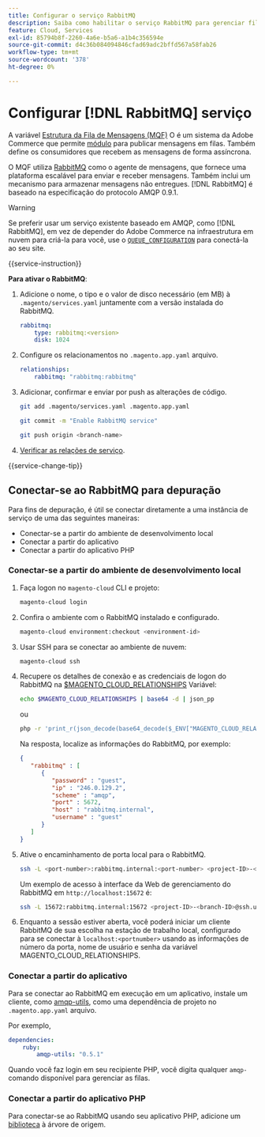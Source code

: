 ```yaml
---
title: Configurar o serviço RabbitMQ
description: Saiba como habilitar o serviço RabbitMQ para gerenciar filas de mensagens para o Adobe Commerce na infraestrutura em nuvem.
feature: Cloud, Services
exl-id: 85794b8f-2260-4a6e-b5a6-a1b4c356594e
source-git-commit: d4c36b084094846cfad69adc2bffd567a58fab26
workflow-type: tm+mt
source-wordcount: '378'
ht-degree: 0%

---
```


# Configurar [!DNL RabbitMQ] serviço

A variável [Estrutura da Fila de Mensagens (MQF)](https://experienceleague.adobe.com/docs/commerce-operations/configuration-guide/message-queues/message-queue-framework.html) O é um sistema da Adobe Commerce que permite [módulo](https://glossary.magento.com/module) para publicar mensagens em filas. Também define os consumidores que recebem as mensagens de forma assíncrona.

O MQF utiliza [RabbitMQ](https://www.rabbitmq.com/) como o agente de mensagens, que fornece uma plataforma escalável para enviar e receber mensagens. Também inclui um mecanismo para armazenar mensagens não entregues. [!DNL RabbitMQ] é baseado na especificação do protocolo AMQP 0.9.1.

>[!WARNING]
>
>Se preferir usar um serviço existente baseado em AMQP, como [!DNL RabbitMQ], em vez de depender do Adobe Commerce na infraestrutura em nuvem para criá-la para você, use o [`QUEUE_CONFIGURATION`](../environment/variables-deploy.md#queue_configuration) para conectá-la ao seu site.

{{service-instruction}}

**Para ativar o RabbitMQ**:

1. Adicione o nome, o tipo e o valor de disco necessário (em MB) à `.magento/services.yaml` juntamente com a versão instalada do RabbitMQ.

   ```yaml
   rabbitmq:
       type: rabbitmq:<version>
       disk: 1024
   ```

1. Configure os relacionamentos no `.magento.app.yaml` arquivo.

   ```yaml
   relationships:
       rabbitmq: "rabbitmq:rabbitmq"
   ```

1. Adicionar, confirmar e enviar por push as alterações de código.

   ```bash
   git add .magento/services.yaml .magento.app.yaml
   ```

   ```bash
   git commit -m "Enable RabbitMQ service"
   ```

   ```bash
   git push origin <branch-name>
   ```

1. [Verificar as relações de serviço](services-yaml.md#service-relationships).

{{service-change-tip}}

## Conectar-se ao RabbitMQ para depuração

Para fins de depuração, é útil se conectar diretamente a uma instância de serviço de uma das seguintes maneiras:

- Conectar-se a partir do ambiente de desenvolvimento local
- Conectar a partir do aplicativo
- Conectar a partir do aplicativo PHP

### Conectar-se a partir do ambiente de desenvolvimento local

1. Faça logon no `magento-cloud` CLI e projeto:

   ```bash
   magento-cloud login
   ```

1. Confira o ambiente com o RabbitMQ instalado e configurado.

   ```bash
   magento-cloud environment:checkout <environment-id>
   ```

1. Usar SSH para se conectar ao ambiente de nuvem:

   ```bash
   magento-cloud ssh
   ```

1. Recupere os detalhes de conexão e as credenciais de logon do RabbitMQ na [$MAGENTO_CLOUD_RELATIONSHIPS](../application/properties.md#relationships) Variável:

   ```bash
   echo $MAGENTO_CLOUD_RELATIONSHIPS | base64 -d | json_pp
   ```

   ou

   ```bash
   php -r 'print_r(json_decode(base64_decode($_ENV["MAGENTO_CLOUD_RELATIONSHIPS"])));'
   ```

   Na resposta, localize as informações do RabbitMQ, por exemplo:

   ```json
   {
      "rabbitmq" : [
         {
            "password" : "guest",
            "ip" : "246.0.129.2",
            "scheme" : "amqp",
            "port" : 5672,
            "host" : "rabbitmq.internal",
            "username" : "guest"
         }
      ]
   }
   ```

1. Ative o encaminhamento de porta local para o RabbitMQ.

   ```bash
   ssh -L <port-number>:rabbitmq.internal:<port-number> <project-ID>-<branch-ID>@ssh.us.magentosite.cloud
   ```

   Um exemplo de acesso à interface da Web de gerenciamento do RabbitMQ em `http://localhost:15672` é:

   ```bash
   ssh -L 15672:rabbitmq.internal:15672 <project-ID>-<branch-ID>@ssh.us.magentosite.cloud
   ```

1. Enquanto a sessão estiver aberta, você poderá iniciar um cliente RabbitMQ de sua escolha na estação de trabalho local, configurado para se conectar à `localhost:<portnumber>` usando as informações de número da porta, nome de usuário e senha da variável MAGENTO_CLOUD_RELATIONSHIPS.

### Conectar a partir do aplicativo

Para se conectar ao RabbitMQ em execução em um aplicativo, instale um cliente, como [amqp-utils](https://github.com/dougbarth/amqp-utils), como uma dependência de projeto no `.magento.app.yaml` arquivo.

Por exemplo,

```yaml
dependencies:
    ruby:
        amqp-utils: "0.5.1"
```

Quando você faz login em seu recipiente PHP, você digita qualquer `amqp-` comando disponível para gerenciar as filas.

### Conectar a partir do aplicativo PHP

Para conectar-se ao RabbitMQ usando seu aplicativo PHP, adicione um [biblioteca](https://glossary.magento.com/library) à árvore de origem.
